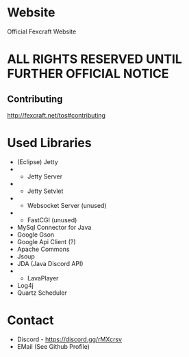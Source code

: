 # Website
Official Fexcraft Website


# ALL RIGHTS RESERVED UNTIL FURTHER OFFICIAL NOTICE
## Contributing
http://fexcraft.net/tos#contributing


# Used Libraries
- (Eclipse) Jetty
- - Jetty Server
- - Jetty Setvlet
- - Websocket Server (unused)
- - FastCGI (unused)
- MySql Connector for Java
- Google Gson
- Google Api Client (?)
- Apache Commons
- Jsoup
- JDA (Java Discord API)
- - LavaPlayer
- Log4j
- Quartz Scheduler


# Contact
- Discord - https://discord.gg/rMXcrsv
- EMail (See Github Profile)
